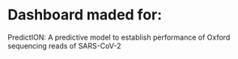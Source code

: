 # Dashboard maded for: 
PredictION: A predictive model to establish performance of Oxford sequencing reads of SARS-CoV-2

